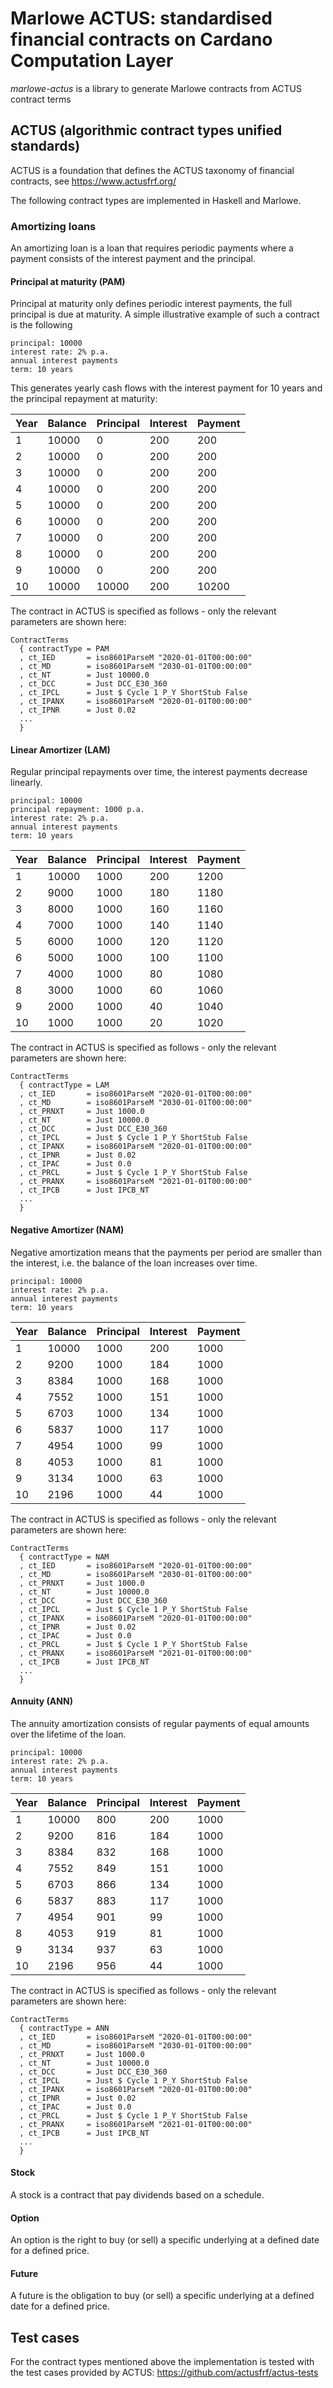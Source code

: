 # Marlowe ACTUS: standardised financial contracts on Cardano Computation Layer

_marlowe-actus_ is a library to generate Marlowe contracts from ACTUS contract terms

## ACTUS (algorithmic contract types unified standards)

ACTUS is a foundation that defines the ACTUS taxonomy of financial contracts, see https://www.actusfrf.org/

The following contract types are implemented in Haskell and Marlowe.

### Amortizing loans

An amortizing loan is a loan that requires periodic payments where a payment consists of the interest payment and the principal.

#### Principal at maturity (PAM)

Principal at maturity only defines periodic interest payments, the full principal is due at maturity.
A simple illustrative example of such a contract is the following

```
principal: 10000
interest rate: 2% p.a.
annual interest payments
term: 10 years
```

This generates yearly cash flows with the interest payment for 10 years and the principal repayment at maturity:

|Year|Balance|Principal|Interest|Payment|
|----|-------|---------|--------|-------|
|1|10000|0|200|200|
|2|10000|0|200|200|
|3|10000|0|200|200|
|4|10000|0|200|200|
|5|10000|0|200|200|
|6|10000|0|200|200|
|7|10000|0|200|200|
|8|10000|0|200|200|
|9|10000|0|200|200|
|10|10000|10000|200|10200|

The contract in ACTUS is specified as follows - only the relevant parameters are shown here:

```
ContractTerms
  { contractType = PAM
  , ct_IED       = iso8601ParseM "2020-01-01T00:00:00"
  , ct_MD        = iso8601ParseM "2030-01-01T00:00:00"
  , ct_NT        = Just 10000.0
  , ct_DCC       = Just DCC_E30_360
  , ct_IPCL      = Just $ Cycle 1 P_Y ShortStub False
  , ct_IPANX     = iso8601ParseM "2020-01-01T00:00:00"
  , ct_IPNR      = Just 0.02
  ...
  }
```

#### Linear Amortizer (LAM)

Regular principal repayments over time, the interest payments decrease linearly.

```
principal: 10000
principal repayment: 1000 p.a.
interest rate: 2% p.a.
annual interest payments
term: 10 years
```

|Year|Balance|Principal|Interest|Payment|
|----|-------|---------|--------|-------|
|1|10000|1000|200|1200|
|2|9000|1000|180|1180|
|3|8000|1000|160|1160|
|4|7000|1000|140|1140|
|5|6000|1000|120|1120|
|6|5000|1000|100|1100|
|7|4000|1000|80|1080|
|8|3000|1000|60|1060|
|9|2000|1000|40|1040|
|10|1000|1000|20|1020|

The contract in ACTUS is specified as follows - only the relevant parameters are shown here:

```
ContractTerms
  { contractType = LAM
  , ct_IED       = iso8601ParseM "2020-01-01T00:00:00"
  , ct_MD        = iso8601ParseM "2030-01-01T00:00:00"
  , ct_PRNXT     = Just 1000.0
  , ct_NT        = Just 10000.0
  , ct_DCC       = Just DCC_E30_360
  , ct_IPCL      = Just $ Cycle 1 P_Y ShortStub False
  , ct_IPANX     = iso8601ParseM "2020-01-01T00:00:00"
  , ct_IPNR      = Just 0.02
  , ct_IPAC      = Just 0.0
  , ct_PRCL      = Just $ Cycle 1 P_Y ShortStub False
  , ct_PRANX     = iso8601ParseM "2021-01-01T00:00:00"
  , ct_IPCB      = Just IPCB_NT
  ...
  }
```

#### Negative Amortizer (NAM)

Negative amortization means that the payments per period are smaller than the interest, i.e. the balance of the loan increases over time.

```
principal: 10000
interest rate: 2% p.a.
annual interest payments
term: 10 years
```

|Year|Balance|Principal|Interest|Payment|
|----|-------|---------|--------|-------|
|1|10000|1000|200|1000|
|2|9200|1000|184|1000|
|3|8384|1000|168|1000|
|4|7552|1000|151|1000|
|5|6703|1000|134|1000|
|6|5837|1000|117|1000|
|7|4954|1000|99|1000|
|8|4053|1000|81|1000|
|9|3134|1000|63|1000|
|10|2196|1000|44|1000|

The contract in ACTUS is specified as follows - only the relevant parameters are shown here:

```
ContractTerms
  { contractType = NAM
  , ct_IED       = iso8601ParseM "2020-01-01T00:00:00"
  , ct_MD        = iso8601ParseM "2030-01-01T00:00:00"
  , ct_PRNXT     = Just 1000.0
  , ct_NT        = Just 10000.0
  , ct_DCC       = Just DCC_E30_360
  , ct_IPCL      = Just $ Cycle 1 P_Y ShortStub False
  , ct_IPANX     = iso8601ParseM "2020-01-01T00:00:00"
  , ct_IPNR      = Just 0.02
  , ct_IPAC      = Just 0.0
  , ct_PRCL      = Just $ Cycle 1 P_Y ShortStub False
  , ct_PRANX     = iso8601ParseM "2021-01-01T00:00:00"
  , ct_IPCB      = Just IPCB_NT
  ...
  }
```

#### Annuity (ANN)

The annuity amortization consists of regular payments of equal amounts over the lifetime of the loan.

```
principal: 10000
interest rate: 2% p.a.
annual interest payments
term: 10 years
```

|Year|Balance|Principal|Interest|Payment|
|----|-------|---------|--------|-------|
|1|10000|800|200|1000|
|2|9200|816|184|1000|
|3|8384|832|168|1000|
|4|7552|849|151|1000|
|5|6703|866|134|1000|
|6|5837|883|117|1000|
|7|4954|901|99|1000|
|8|4053|919|81|1000|
|9|3134|937|63|1000|
|10|2196|956|44|1000|

The contract in ACTUS is specified as follows - only the relevant parameters are shown here:

```
ContractTerms
  { contractType = ANN
  , ct_IED       = iso8601ParseM "2020-01-01T00:00:00"
  , ct_MD        = iso8601ParseM "2030-01-01T00:00:00"
  , ct_PRNXT     = Just 1000.0
  , ct_NT        = Just 10000.0
  , ct_DCC       = Just DCC_E30_360
  , ct_IPCL      = Just $ Cycle 1 P_Y ShortStub False
  , ct_IPANX     = iso8601ParseM "2020-01-01T00:00:00"
  , ct_IPNR      = Just 0.02
  , ct_IPAC      = Just 0.0
  , ct_PRCL      = Just $ Cycle 1 P_Y ShortStub False
  , ct_PRANX     = iso8601ParseM "2021-01-01T00:00:00"
  , ct_IPCB      = Just IPCB_NT
  ...
  }
```

#### Stock

A stock is a contract that pay dividends based on a schedule.

#### Option

An option is the right to buy (or sell) a specific underlying at a defined date for a defined price.

#### Future

A future is the obligation to buy (or sell) a specific underlying at a defined date for a defined price.

## Test cases

For the contract types mentioned above the implementation is tested with the test cases provided by ACTUS: https://github.com/actusfrf/actus-tests
